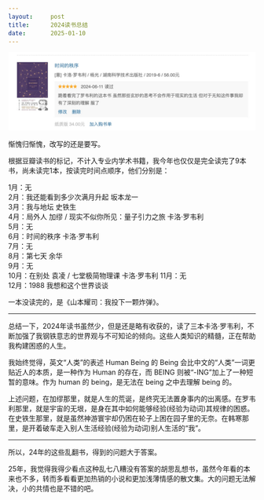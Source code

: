 ```yaml
---
layout:     post
title:      2024读书总结
date:       2025-01-10
---
```

![鞍山火锅](/images/202501/2024books.jpg)


惭愧归惭愧，改写的还是要写。

根据豆瓣读书的标记，不计入专业内学术书籍，我今年也仅仅是完全读完了9本书，尚未读完1本，按读完时间点顺序，他们分别是：

1月：无  
2月：我还能看到多少次满月升起 坂本龙一  
3月：我与地坛 史铁生  
4月：局外人 加缪 / 现实不似你所见：量子引力之旅 卡洛·罗韦利    
5月：无  
6月：时间的秩序 卡洛·罗韦利  
7月：无  
8月：第七天 余华  
9月：无  
10月：在别处 袁凌  / 七堂极简物理课  卡洛·罗韦利
11月：无  
12月：1988 我想和这个世界谈谈  

一本没读完的，是《山本耀司：我投下一颗炸弹》。

---

总结一下，2024年读书虽然少，但是还是略有收获的，读了三本卡洛·罗韦利，不断加强了我钢铁意志的世界观与不可知论的倾向。这些人类知识的精髓，正在帮助我构建困惑的人生。

我始终觉得，英文“人类”的表述 Human Being 的 Being 会比中文的“人类”一词更贴近人的本质，是一种作为 Human 的存在，而 BEING 则被“-ING”加上了一种短暂的意味。作为 human 的 being，是无法在 being 之中去理解 being 的。

上述问题，在加缪那里，就是人生的荒诞，是终究无法置身事内的出离感。在罗韦利那里，就是宇宙的无垠，是身在其中如何能够经验(经验为动词)其规律的困惑。在史铁生那里，就是虽然神游寰宇却仍困在轮子上困在园子里的无奈。在韩寒那里，是开着破车走入别人生活经验(经验为动词)别人生活的“我”。

---

所以，24年的这些乱翻书，得到的问题大于答案。  

25年，我觉得我得少看点这种乱七八糟没有答案的胡思乱想书，虽然今年看的本来也不多，转而多看看更加热销的小说和更加浅薄情感的散文集。大的问题无法解决，小的共情也是不错的吧。
